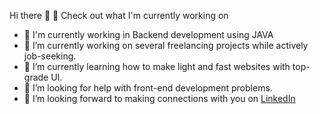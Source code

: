 Hi there 👋
👷 Check out what I'm currently working on
- 🌱 I'm  currently working in Backend development using JAVA
- 🔭 I’m currently working on several freelancing projects while actively job-seeking.
- 🌱 I’m currently learning how to make light and fast websites with top-grade UI. 
- 🤔 I’m looking for help with front-end development problems.
- 👯 I’m looking forward to making connections with you on [LinkedIn](https://www.linkedin.com/in/pinki-thakor-71b226175)

